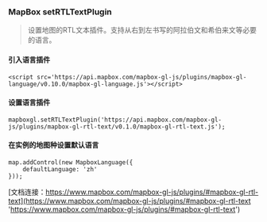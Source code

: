### MapBox setRTLTextPlugin

> 设置地图的RTL文本插件。支持从右到左书写的阿拉伯文和希伯来文等必要的语言。

#### 引入语言插件

```
<script src='https://api.mapbox.com/mapbox-gl-js/plugins/mapbox-gl-language/v0.10.0/mapbox-gl-language.js'></script>
```

#### 设置语言插件

```
mapboxgl.setRTLTextPlugin('https://api.mapbox.com/mapbox-gl-js/plugins/mapbox-gl-rtl-text/v0.1.0/mapbox-gl-rtl-text.js');
```

#### 在实例的地图种设置默认语言
```
map.addControl(new MapboxLanguage({
	defaultLanguage: 'zh'
}));
```

[文档连接：https://www.mapbox.com/mapbox-gl-js/plugins/#mapbox-gl-rtl-text](https://www.mapbox.com/mapbox-gl-js/plugins/#mapbox-gl-rtl-text 'https://www.mapbox.com/mapbox-gl-js/plugins/#mapbox-gl-rtl-text')